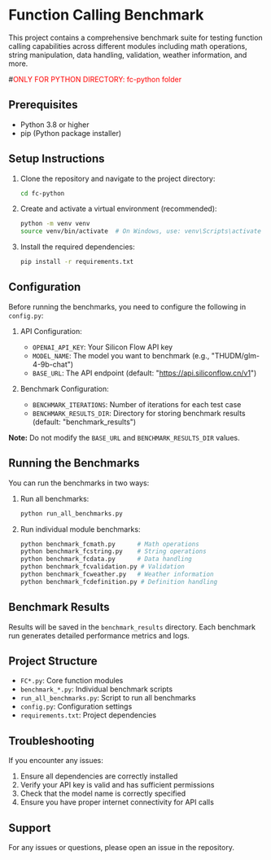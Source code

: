 # Function Calling Benchmark

This project contains a comprehensive benchmark suite for testing function calling capabilities across different modules including math operations, string manipulation, data handling, validation, weather information, and more.

#<font color=red>ONLY FOR PYTHON DIRECTORY: fc-python folder</font>
## Prerequisites

- Python 3.8 or higher
- pip (Python package installer)

## Setup Instructions

1. Clone the repository and navigate to the project directory:
   ```bash
   cd fc-python
   ```

2. Create and activate a virtual environment (recommended):
   ```bash
   python -m venv venv
   source venv/bin/activate  # On Windows, use: venv\Scripts\activate
   ```

3. Install the required dependencies:
   ```bash
   pip install -r requirements.txt
   ```

## Configuration

Before running the benchmarks, you need to configure the following in `config.py`:

1. API Configuration:
   - `OPENAI_API_KEY`: Your Silicon Flow API key
   - `MODEL_NAME`: The model you want to benchmark (e.g., "THUDM/glm-4-9b-chat")
   - `BASE_URL`: The API endpoint (default: "https://api.siliconflow.cn/v1")

2. Benchmark Configuration:
   - `BENCHMARK_ITERATIONS`: Number of iterations for each test case
   - `BENCHMARK_RESULTS_DIR`: Directory for storing benchmark results (default: "benchmark_results")

**Note:** Do not modify the `BASE_URL` and `BENCHMARK_RESULTS_DIR` values.

## Running the Benchmarks

You can run the benchmarks in two ways:

1. Run all benchmarks:
   ```bash
   python run_all_benchmarks.py
   ```

2. Run individual module benchmarks:
   ```bash
   python benchmark_fcmath.py      # Math operations
   python benchmark_fcstring.py    # String operations
   python benchmark_fcdata.py      # Data handling
   python benchmark_fcvalidation.py # Validation
   python benchmark_fcweather.py   # Weather information
   python benchmark_fcdefinition.py # Definition handling
   ```

## Benchmark Results

Results will be saved in the `benchmark_results` directory. Each benchmark run generates detailed performance metrics and logs.

## Project Structure

- `FC*.py`: Core function modules
- `benchmark_*.py`: Individual benchmark scripts
- `run_all_benchmarks.py`: Script to run all benchmarks
- `config.py`: Configuration settings
- `requirements.txt`: Project dependencies

## Troubleshooting

If you encounter any issues:

1. Ensure all dependencies are correctly installed
2. Verify your API key is valid and has sufficient permissions
3. Check that the model name is correctly specified
4. Ensure you have proper internet connectivity for API calls

## Support

For any issues or questions, please open an issue in the repository.
